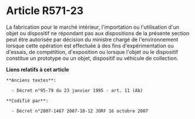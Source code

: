 # Article R571-23

La fabrication pour le marché intérieur, l'importation ou l'utilisation d'un objet ou dispositif ne répondant pas aux
dispositions de la présente section peut être autorisée par décision du ministre chargé de l'environnement lorsque cette
opération est effectuée à des fins d'expérimentation ou d'essais, de compétition, d'exposition ou lorsque l'objet ou le
dispositif constitue un prototype ou un objet, dispositif ou véhicule de collection.

**Liens relatifs à cet article**

	**Anciens textes**:

	  - Décret n°95-79 du 23 janvier 1995 - art. 11 (Ab)

	**Codifié par**:

	  - Décret n°2007-1467 2007-10-12 JORF 16 octobre 2007
